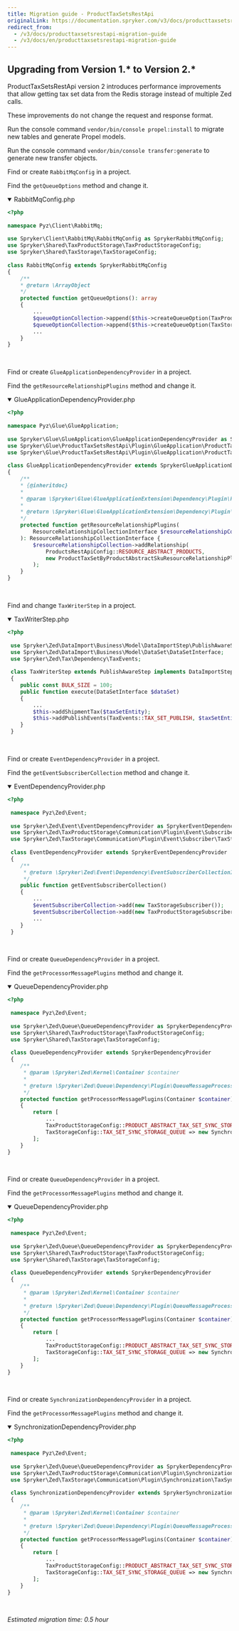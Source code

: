 ```yaml
---
title: Migration guide - ProductTaxSetsRestApi
originalLink: https://documentation.spryker.com/v3/docs/producttaxsetsrestapi-migration-guide
redirect_from:
  - /v3/docs/producttaxsetsrestapi-migration-guide
  - /v3/docs/en/producttaxsetsrestapi-migration-guide
---
```


## Upgrading from Version 1.* to Version 2.*
ProductTaxSetsRestApi version 2 introduces performance improvements that allow getting tax set data from the Redis storage instead of multiple Zed calls.

These improvements do not change the request and response format.

Run the console command `vendor/bin/console propel:install` to migrate new tables and generate Propel models.

Run the console command `vendor/bin/console transfer:generate` to generate new transfer objects.

Find or create `RabbitMqConfig` in a project.

Find the `getQueueOptions` method and change it.

<details open>
<summary>RabbitMqConfig.php</summary>

```php
<?php
  
namespace Pyz\Client\RabbitMq;
 
use Spryker\Client\RabbitMq\RabbitMqConfig as SprykerRabbitMqConfig;
use Spryker\Shared\TaxProductStorage\TaxProductStorageConfig;
use Spryker\Shared\TaxStorage\TaxStorageConfig;
 
class RabbitMqConfig extends SprykerRabbitMqConfig
{
	/**
	* @return \ArrayObject
	*/
	protected function getQueueOptions(): array
	{
		...
		$queueOptionCollection->append($this->createQueueOption(TaxProductStorageConfig::PRODUCT_ABSTRACT_TAX_SET_SYNC_STORAGE_QUEUE, TaxProductStorageConfig::PRODUCT_ABSTRACT_TAX_SET_SYNC_STORAGE_ERROR_QUEUE));
		$queueOptionCollection->append($this->createQueueOption(TaxStorageConfig::TAX_SET_SYNC_STORAGE_QUEUE, TaxStorageConfig::TAX_SET_SYNC_STORAGE_ERROR_QUEUE));
		...
	}
}
```

</br>
</details>

Find or create `GlueApplicationDependencyProvider` in a project.

Find the `getResourceRelationshipPlugins` method and change it.

<details open>
<summary>GlueApplicationDependencyProvider.php</summary>

```php
<?php
  
namespace Pyz\Glue\GlueApplication;
 
use Spryker\Glue\GlueApplication\GlueApplicationDependencyProvider as SprykerGlueApplicationDependencyProvider;
use Spryker\Glue\ProductTaxSetsRestApi\Plugin\GlueApplication\ProductTaxSetByProductAbstractSkuResourceRelationshipPlugin;
use Spryker\Glue\ProductTaxSetsRestApi\Plugin\GlueApplication\ProductTaxSetsResourceRoutePlugin;
 
class GlueApplicationDependencyProvider extends SprykerGlueApplicationDependencyProvider
{
	/**
	* {@inheritdoc}
	*
	* @param \Spryker\Glue\GlueApplicationExtension\Dependency\Plugin\ResourceRelationshipCollectionInterface $resourceRelationshipCollection
	*
	* @return \Spryker\Glue\GlueApplicationExtension\Dependency\Plugin\ResourceRelationshipCollectionInterface
	*/
	protected function getResourceRelationshipPlugins(
		ResourceRelationshipCollectionInterface $resourceRelationshipCollection
	): ResourceRelationshipCollectionInterface {
		$resourceRelationshipCollection->addRelationship(
			ProductsRestApiConfig::RESOURCE_ABSTRACT_PRODUCTS,
			new ProductTaxSetByProductAbstractSkuResourceRelationshipPlugin()
		);
	}
}
```

</br>
</details>

Find and change `TaxWriterStep` in a project.

<details open>
<summary>TaxWriterStep.php</summary>

```php
<?php
  
 use Spryker\Zed\DataImport\Business\Model\DataImportStep\PublishAwareStep;
 use Spryker\Zed\DataImport\Business\Model\DataSet\DataSetInterface;
 use Spryker\Zed\Tax\Dependency\TaxEvents;
 
 class TaxWriterStep extends PublishAwareStep implements DataImportStepInterface
 {
    public const BULK_SIZE = 100;
    public function execute(DataSetInterface $dataSet)
    {
        ...
        $this->addShipmentTax($taxSetEntity);
        $this->addPublishEvents(TaxEvents::TAX_SET_PUBLISH, $taxSetEntity->getIdTaxSet());
    }
 }
```

</br>
</details>

Find or create `EventDependencyProvider` in a project.

Find the `getEventSubscriberCollection` method and change it.

<details open>
<summary>EventDependencyProvider.php</summary>

```php
<?php
  
 namespace Pyz\Zed\Event;
 
 use Spryker\Zed\Event\EventDependencyProvider as SprykerEventDependencyProvider;
 use Spryker\Zed\TaxProductStorage\Communication\Plugin\Event\Subscriber\TaxProductStorageSubscriber;
 use Spryker\Zed\TaxStorage\Communication\Plugin\Event\Subscriber\TaxStorageSubscriber;
 
 class EventDependencyProvider extends SprykerEventDependencyProvider
 {
    /**
     * @return \Spryker\Zed\Event\Dependency\EventSubscriberCollectionInterface
     */
    public function getEventSubscriberCollection()
    {
        ...
        $eventSubscriberCollection->add(new TaxStorageSubscriber());
        $eventSubscriberCollection->add(new TaxProductStorageSubscriber());
        ...
    }
 }
```

</br>
</details>

Find or create `QueueDependencyProvider` in a project.

Find the `getProcessorMessagePlugins` method and change it.

<details open>
<summary>QueueDependencyProvider.php</summary>

```php
<?php
  
 namespace Pyz\Zed\Event;
 
 use Spryker\Zed\Queue\QueueDependencyProvider as SprykerDependencyProvider;
 use Spryker\Shared\TaxProductStorage\TaxProductStorageConfig;
 use Spryker\Shared\TaxStorage\TaxStorageConfig;
 
 class QueueDependencyProvider extends SprykerDependencyProvider
 {
    /**
     * @param \Spryker\Zed\Kernel\Container $container
     *
     * @return \Spryker\Zed\Queue\Dependency\Plugin\QueueMessageProcessorPluginInterface[]
     */
    protected function getProcessorMessagePlugins(Container $container)
    {
        return [
            ...
            TaxProductStorageConfig::PRODUCT_ABSTRACT_TAX_SET_SYNC_STORAGE_QUEUE => new SynchronizationStorageQueueMessageProcessorPlugin(),
            TaxStorageConfig::TAX_SET_SYNC_STORAGE_QUEUE => new SynchronizationStorageQueueMessageProcessorPlugin(),
        ];
    }
}
```

</br>
</details>

Find or create `QueueDependencyProvider` in a project.

Find the `getProcessorMessagePlugins` method and change it.

<details open>
<summary>QueueDependencyProvider.php</summary>

```php
<?php
  
 namespace Pyz\Zed\Event;
 
 use Spryker\Zed\Queue\QueueDependencyProvider as SprykerDependencyProvider;
 use Spryker\Shared\TaxProductStorage\TaxProductStorageConfig;
 use Spryker\Shared\TaxStorage\TaxStorageConfig;
 
 class QueueDependencyProvider extends SprykerDependencyProvider
 {
    /**
     * @param \Spryker\Zed\Kernel\Container $container
     *
     * @return \Spryker\Zed\Queue\Dependency\Plugin\QueueMessageProcessorPluginInterface[]
     */
    protected function getProcessorMessagePlugins(Container $container)
    {
        return [
            ...
            TaxProductStorageConfig::PRODUCT_ABSTRACT_TAX_SET_SYNC_STORAGE_QUEUE => new SynchronizationStorageQueueMessageProcessorPlugin(),
            TaxStorageConfig::TAX_SET_SYNC_STORAGE_QUEUE => new SynchronizationStorageQueueMessageProcessorPlugin(),
        ];
    }
}
```

</br>
</details>

Find or create `SynchronizationDependencyProvider` in a project.

Find the `getProcessorMessagePlugins` method and change it.

<details open>
<summary>SynchronizationDependencyProvider.php</summary>

```php
<?php
  
 namespace Pyz\Zed\Event;
 
 use Spryker\Zed\Queue\QueueDependencyProvider as SprykerDependencyProvider;
 use Spryker\Zed\TaxProductStorage\Communication\Plugin\Synchronization\TaxProductSynchronizationDataPlugin;
 use Spryker\Zed\TaxStorage\Communication\Plugin\Synchronization\TaxSynchronizationDataPlugin;
 
 class SynchronizationDependencyProvider extends SprykerSynchronizationDependencyProvider
 {
    /**
     * @param \Spryker\Zed\Kernel\Container $container
     *
     * @return \Spryker\Zed\Queue\Dependency\Plugin\QueueMessageProcessorPluginInterface[]
     */
    protected function getProcessorMessagePlugins(Container $container)
    {
        return [
            ...
            TaxProductStorageConfig::PRODUCT_ABSTRACT_TAX_SET_SYNC_STORAGE_QUEUE => new SynchronizationStorageQueueMessageProcessorPlugin(),
            TaxStorageConfig::TAX_SET_SYNC_STORAGE_QUEUE => new SynchronizationStorageQueueMessageProcessorPlugin(),
        ];
    }
}
```

</br>
</details>

_Estimated migration time: 0.5 hour_

<!-- Last review date: Jun 02, 2019 by Oleh Hladchenko, Yuliia Boiko -->
